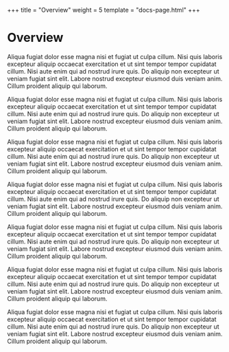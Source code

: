 +++
title = "Overview"
weight = 5
template = "docs-page.html"
+++

# Overview

Aliqua fugiat dolor esse magna nisi et fugiat ut culpa cillum. Nisi quis laboris excepteur aliquip occaecat exercitation et ut sint tempor tempor cupidatat cillum. Nisi aute enim qui ad nostrud irure quis. Do aliquip non excepteur ut veniam fugiat sint elit. Labore nostrud excepteur eiusmod duis veniam anim. Cillum proident aliquip qui laborum.

Aliqua fugiat dolor esse magna nisi et fugiat ut culpa cillum. Nisi quis laboris excepteur aliquip occaecat exercitation et ut sint tempor tempor cupidatat cillum. Nisi aute enim qui ad nostrud irure quis. Do aliquip non excepteur ut veniam fugiat sint elit. Labore nostrud excepteur eiusmod duis veniam anim. Cillum proident aliquip qui laborum.

Aliqua fugiat dolor esse magna nisi et fugiat ut culpa cillum. Nisi quis laboris excepteur aliquip occaecat exercitation et ut sint tempor tempor cupidatat cillum. Nisi aute enim qui ad nostrud irure quis. Do aliquip non excepteur ut veniam fugiat sint elit. Labore nostrud excepteur eiusmod duis veniam anim. Cillum proident aliquip qui laborum.

Aliqua fugiat dolor esse magna nisi et fugiat ut culpa cillum. Nisi quis laboris excepteur aliquip occaecat exercitation et ut sint tempor tempor cupidatat cillum. Nisi aute enim qui ad nostrud irure quis. Do aliquip non excepteur ut veniam fugiat sint elit. Labore nostrud excepteur eiusmod duis veniam anim. Cillum proident aliquip qui laborum.

Aliqua fugiat dolor esse magna nisi et fugiat ut culpa cillum. Nisi quis laboris excepteur aliquip occaecat exercitation et ut sint tempor tempor cupidatat cillum. Nisi aute enim qui ad nostrud irure quis. Do aliquip non excepteur ut veniam fugiat sint elit. Labore nostrud excepteur eiusmod duis veniam anim. Cillum proident aliquip qui laborum.

Aliqua fugiat dolor esse magna nisi et fugiat ut culpa cillum. Nisi quis laboris excepteur aliquip occaecat exercitation et ut sint tempor tempor cupidatat cillum. Nisi aute enim qui ad nostrud irure quis. Do aliquip non excepteur ut veniam fugiat sint elit. Labore nostrud excepteur eiusmod duis veniam anim. Cillum proident aliquip qui laborum.

Aliqua fugiat dolor esse magna nisi et fugiat ut culpa cillum. Nisi quis laboris excepteur aliquip occaecat exercitation et ut sint tempor tempor cupidatat cillum. Nisi aute enim qui ad nostrud irure quis. Do aliquip non excepteur ut veniam fugiat sint elit. Labore nostrud excepteur eiusmod duis veniam anim. Cillum proident aliquip qui laborum.
